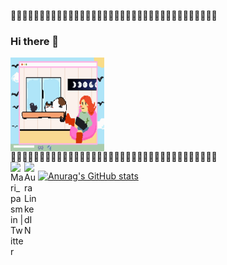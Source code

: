🍑🍑🍑🍑🍑🍑🍑🍑🍑🍑🍑🍑🍑🍑🍑🍑🍑🍑🍑🍑🍑🍑🍑🍑🍑🍑🍑🍑🍑🍑🍑🍑🍑🍑🍑🍑
<br/>
### Hi there 👋
<img align="middle" alt="GIF" src="https://github.com/auraPasmin/auraPasmin/blob/e8acd4bcf6889d518380840f88ccefe552796250/aura-images/yo.gif?raw=true" width="150" height="150" />
<br/>
🍑🍑🍑🍑🍑🍑🍑🍑🍑🍑🍑🍑🍑🍑🍑🍑🍑🍑🍑🍑🍑🍑🍑🍑🍑🍑🍑🍑🍑🍑🍑🍑🍑🍑🍑🍑
<br/>
<a href="https://twitter.com/Mari_Pasmin">
  <img align="left" alt="Mari_pasmin | Twitter" width="22px" src="https://raw.githubusercontent.com/peterthehan/peterthehan/master/assets/twitter.svg" />
</a>
<a href="https://www.linkedin.com/in/aura-pasmin-url/">
  <img align="left" alt="Aura LinkedIN" width="22px" src="https://raw.githubusercontent.com/peterthehan/peterthehan/master/assets/linkedin.svg" />
</a>

[![Anurag's GitHub stats](https://github-readme-stats.vercel.app/api?username=auraPasmin)](https://github.com/anuraghazra/github-readme-stats)
  
  
<!--
**auraPasmin/auraPasmin** is a ✨ _special_ ✨ repository because its `README.md` (this file) appears on your GitHub profile.

Here are some ideas to get you started:

- 🔭 I’m currently working on ...
- 🌱 I’m currently learning ...
- 👯 I’m looking to collaborate on ...
- 🤔 I’m looking for help with ...
- 💬 Ask me about ...
- 📫 How to reach me: ...
- 😄 Pronouns: ...
- ⚡ Fun fact: ...
-->
